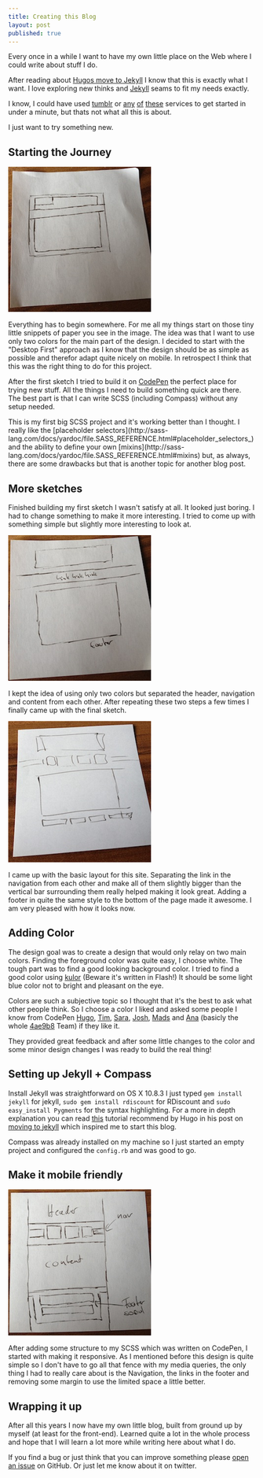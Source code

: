 ```yaml
---
title: Creating this Blog
layout: post
published: true
---
```

Every once in a while I want to have my own little place on the Web where I could write about stuff I do.

After reading about [Hugos move to Jekyll](http://hugogiraudel.com/2013/02/21/jekyll/) I know that this is exactly what I want.
I love exploring new thinks and [Jekyll](https://github.com/mojombo/jekyll) seams to fit my needs exactly.

I know, I could have used [tumblr](http://www.tumblr.com/) or [any](http://scriptogr.am/) [of](http://www.blogger.com/) [these](http://wordpress.com/) services to get started in under a minute, but thats not what all this is about.

I just want to try something new.

## Starting the Journey
<img src="/images/blog-creating/first-drawing.jpg" class="image-left" />

Everything has to begin somewhere. For me all my things start on those tiny little snippets of paper you see in the image. The idea was
that I want to use only two colors for the main part of the design. I decided to start with the "Desktop First" approach as I know that the design should be
as simple as possible and therefor adapt quite nicely on mobile. In retrospect I think that this was the right thing to do
for this project.

After the first sketch I tried to build it on [CodePen](http://codepen.io) the perfect place for trying new stuff.
All the things I need to build something quick are there. The best part is that I can write SCSS (including Compass) without
any setup needed.

<aside>
This is my first big SCSS project and it's working better than I thought. I really like the [placeholder selectors](http://sass-lang.com/docs/yardoc/file.SASS_REFERENCE.html#placeholder_selectors_) and the ability to define your own [mixins](http://sass-lang.com/docs/yardoc/file.SASS_REFERENCE.html#mixins) but, as always, there are some drawbacks but that is another topic for another blog post.
</aside>

## More sketches

Finished building my first sketch I wasn't satisfy at all. It looked just boring. I had to change something to make it more interesting.
I tried to come up with something simple but slightly more interesting to look at.

<img src="/images/blog-creating/second-drawing.jpg" class="image-center" />

I kept the idea of using only two colors but separated the header, navigation and content from each other.
After repeating these two steps a few times I finally came up with the final sketch.

<img src="/images/blog-creating/final-drawing.jpg" class="image-right" />

I came up with the basic layout for this site. Separating the link in the navigation from each other and make all of them slightly bigger than the vertical bar surrounding them really helped making it look great. Adding a footer in quite the same style to the bottom of the page made it awesome. I am very pleased with how it looks now.

## Adding Color

The design goal was to create a design that would only relay on two main colors. Finding the foreground color was quite easy, I choose white. The tough part was to find a good looking background color. I tried to find a good color using [kulor](http://kuler.adobe.com) (Beware it's written in Flash!) It should be some light blue color not to bright and pleasant on the eye.

Colors are such a subjective topic so I thought that it's the best to ask what other people think.
So I choose a color I liked and asked some people I know from CodePen [Hugo](https://twitter.com/HugoGiraudel), [Tim](https://twitter.com/TimPietrusky), [Sara](https://twitter.com/SaraSoueidan), [Josh](https://twitter.com/_joshnh), [Mads](https://twitter.com/Mobilpadde) and [Ana](https://twitter.com/thebabydino) (basicly the whole [4ae9b8](http://4ae9b8.com/) Team) if they like it.

They provided great feedback and after some little changes to the color and some minor design changes I was ready to build the real thing!

## Setting up Jekyll + Compass

Install Jekyll was straightforward on OS X 10.8.3 I just typed `gem install jekyll` for jekyll, `sudo gem install rdiscount` for RDiscount and `sudo easy_install Pygments` for the syntax highlighting. For a more in depth explanation you can read [this](http://www.andrewmunsell.com/tutorials/jekyll-by-example/) tutorial recommend by Hugo in his post on [moving to jekyll](http://hugogiraudel.com/2013/02/21/jekyll/) which inspired me to start this blog.

Compass was already installed on my machine so I just started an empty project and configured the `config.rb` and was good to go.

## Make it mobile friendly

<img src="/images/blog-creating/mobile-drawing.jpg" class="image-left" />

After adding some structure to my SCSS which was written on CodePen, I started with making it responsive. As I mentioned before this design is quite simple so I don't have to go all that fence with my media queries, the only thing I had to really care about is the Navigation, the links in the footer and removing some margin to use the limited space a little better.

## Wrapping it up

After all this years I now have my own little blog, built from ground up by myself (at least for the front-end). Learned quite a lot in the whole process and hope that I will learn a lot more while writing here about what I do.


If you find a bug or just think that you can improve something please [open an issue](https://github.com/FWeinb/fweinb.github.com/issues) on GitHub. Or just let me know about it on twitter.